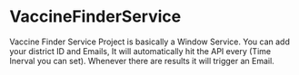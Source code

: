 # VaccineFinderService
Vaccine Finder Service
Project is basically a Window Service.
You can add your district ID and Emails, It will automatically hit the API every (Time Inerval you can set).
Whenever there are results it will trigger an Email.
